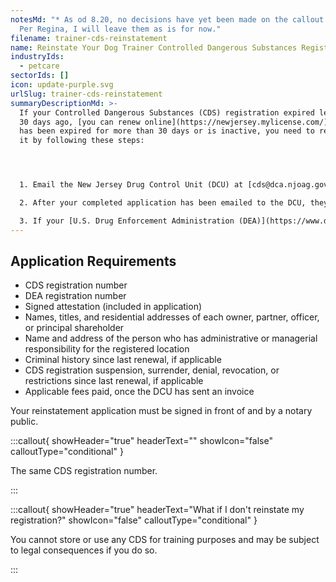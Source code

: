 ```yaml
---
notesMd: "* As od 8.20, no decisions have yet been made on the callout boxes.
  Per Regina, I will leave them as is for now."
filename: trainer-cds-reinstatement
name: Reinstate Your Dog Trainer Controlled Dangerous Substances Registration
industryIds:
  - petcare
sectorIds: []
icon: update-purple.svg
urlSlug: trainer-cds-reinstatement
summaryDescriptionMd: >-
  If your Controlled Dangerous Substances (CDS) registration expired less than
  30 days ago, [you can renew online](https://newjersey.mylicense.com/). If it
  has been expired for more than 30 days or is inactive, you need to reinstate
  it by following these steps:




  1. Email the New Jersey Drug Control Unit (DCU) at [cds@dca.njoag.gov](mailto:CDS@dca.njoag.gov) to request the Facilities Reinstatement application.

  2. After your completed application has been emailed to the DCU, they will email you an invoice to pay the fee online.

  3. If your [U.S. Drug Enforcement Administration (DEA)](https://www.deadiversion.usdoj.gov/online_forms_apps.html) registration is also expired, be sure to reinstate it.
---
```

## Application Requirements

* CDS registration number
* DEA registration number
* Signed attestation (included in application)
* Names, titles, and residential addresses of each owner, partner, officer, or principal shareholder
* Name and address of the person who has administrative or managerial responsibility for the registered location
* Criminal history since last renewal, if applicable
* CDS registration suspension, surrender, denial, revocation, or restrictions since last renewal, if applicable 
* Applicable fees paid, once the DCU has sent an invoice

Your reinstatement application must be signed in front of and by a notary public.

:::callout{ showHeader="true" headerText="" showIcon="false" calloutType="conditional" }

The same CDS registration number.

:::



:::callout{ showHeader="true" headerText="What if I don't reinstate my registration?" showIcon="false" calloutType="conditional" }

You cannot store or use any CDS for training purposes and may be subject to legal consequences if you do so.

:::